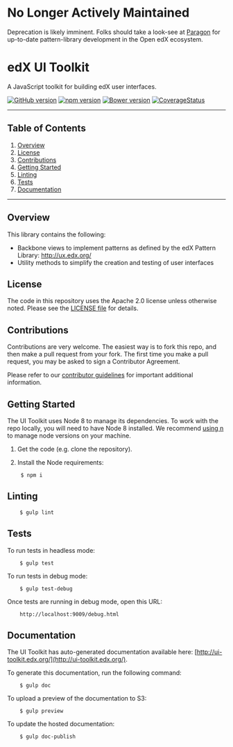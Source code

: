 # No Longer Actively Maintained

Deprecation is likely imminent. Folks should take a look-see at [Paragon](https://github.com/edx/paragon/) for up-to-date pattern-library development in the Open edX ecosystem.

# edX UI Toolkit

A JavaScript toolkit for building edX user interfaces.

[![GitHub version](https://badge.fury.io/gh/edx%2Fedx-ui-toolkit.svg)](https://badge.fury.io/gh/edx%2Fedx-ui-toolkit)
[![npm version](https://badge.fury.io/js/edx-ui-toolkit.svg)](https://badge.fury.io/js/edx-ui-toolkit)
[![Bower version](https://badge.fury.io/bo/edx-ui-toolkit.svg)](https://badge.fury.io/bo/edx-ui-toolkit)
[![CoverageStatus](https://img.shields.io/coveralls/edx/edx-ui-toolkit.svg)](https://coveralls.io/r/edx/edx-ui-toolkit?branch=master)

- - -

## Table of Contents

1. [Overview](#overview)
2. [License](#license)
3. [Contributions](#contributions)
5. [Getting Started](#getting-started)
6. [Linting](#linting)
7. [Tests](#tests)
8. [Documentation](#documentation)

- - -

## Overview

This library contains the following:

* Backbone views to implement patterns as defined by the edX Pattern Library: http://ux.edx.org/
* Utility methods to simplify the creation and testing of user interfaces

## License

The code in this repository uses the Apache 2.0 license unless otherwise
noted. Please see the [LICENSE file](https://github.com/edx/edx-ui-toolkit/blob/master/LICENSE) for details.

## Contributions

Contributions are very welcome. The easiest way is to fork this repo, and then
make a pull request from your fork. The first time you make a pull request, you
may be asked to sign a Contributor Agreement.

Please refer to our [contributor guidelines](https://github.com/edx/edx-ui-toolkit/blob/master/CONTRIBUTING.md)
for important additional information.

## Getting Started

The UI Toolkit uses Node 8 to manage its dependencies. To work with the repo locally, you will need to have Node 8 installed. We recommend [using n](https://github.com/tj/n) to manage node versions on your machine.

1. Get the code (e.g. clone the repository).
2. Install the Node requirements:

        $ npm i

## Linting

        $ gulp lint

## Tests

To run tests in headless mode:

        $ gulp test

To run tests in debug mode:

        $ gulp test-debug

Once tests are running in debug mode, open this URL:

        http://localhost:9009/debug.html

## Documentation

The UI Toolkit has auto-generated documentation available here: [http://ui-toolkit.edx.org/](http://ui-toolkit.edx.org/).

To generate this documentation, run the following command:

        $ gulp doc

To upload a preview of the documentation to S3:

        $ gulp preview

To update the hosted documentation:

        $ gulp doc-publish
